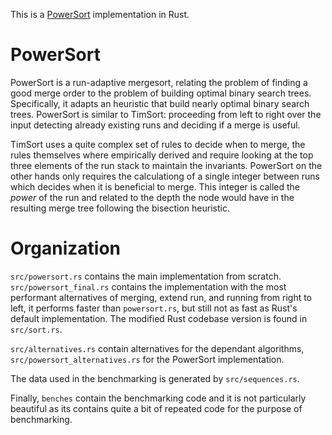 This is a [PowerSort](https://www.wild-inter.net/publications/munro-wild-2018) implementation in Rust.

# PowerSort
PowerSort is a run-adaptive mergesort, relating the problem of finding a good merge order to the problem of building optimal binary search trees. 
Specifically, it adapts an heuristic that build nearly optimal binary search trees. PowerSort is similar to TimSort: proceeding from left to right over the input
detecting already existing runs and deciding if a merge is useful.

TimSort uses a quite complex set of rules to decide when to merge, the rules themselves where empirically derived and require looking at the top three elements of
the run stack to maintain the invariants. PowerSort on the other hands only requires the calculationg of a single integer between runs which decides when
it is beneficial to merge. This integer is called the *power* of the run and related to the depth the node would have in the resulting merge tree following
the bisection heuristic.

# Organization

`src/powersort.rs` contains the main implementation from scratch. `src/powersort_final.rs` contains the implementation with the most performant alternatives of merging, extend run, and running from right to left, it performs faster than `powersort.rs`, but still not as fast as Rust's default implementation. The modified Rust codebase version is found in `src/sort.rs`.

`src/alternatives.rs` contain alternatives for the dependant algorithms, `src/powersort_alternatives.rs` for the PowerSort implementation.

The data used in the benchmarking is generated by `src/sequences.rs`.

Finally, `benches` contain the benchmarking code and it is not particularly beautiful as its contains quite a bit of repeated code for the purpose of benchmarking.